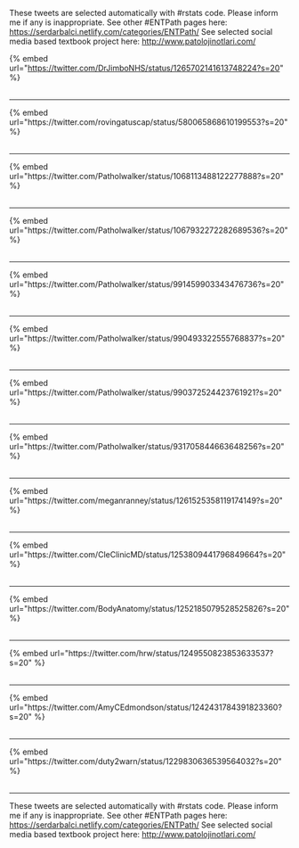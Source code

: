

These tweets are selected automatically with #rstats code. Please inform me if any is inappropriate.
See other #ENTPath pages here: https://serdarbalci.netlify.com/categories/ENTPath/ 
See selected social media based textbook project here: http://www.patolojinotlari.com/

{% embed url="https://twitter.com/DrJimboNHS/status/1265702141613748224?s=20" %}<br>
<br>
<hr>
{% embed url="https://twitter.com/rovingatuscap/status/580065868610199553?s=20" %}<br>
<br>
<hr>
{% embed url="https://twitter.com/Patholwalker/status/1068113488122277888?s=20" %}<br>
<br>
<hr>
{% embed url="https://twitter.com/Patholwalker/status/1067932272282689536?s=20" %}<br>
<br>
<hr>
{% embed url="https://twitter.com/Patholwalker/status/991459903343476736?s=20" %}<br>
<br>
<hr>
{% embed url="https://twitter.com/Patholwalker/status/990493322555768837?s=20" %}<br>
<br>
<hr>
{% embed url="https://twitter.com/Patholwalker/status/990372524423761921?s=20" %}<br>
<br>
<hr>
{% embed url="https://twitter.com/Patholwalker/status/931705844663648256?s=20" %}<br>
<br>
<hr>
{% embed url="https://twitter.com/meganranney/status/1261525358119174149?s=20" %}<br>
<br>
<hr>
{% embed url="https://twitter.com/CleClinicMD/status/1253809441796849664?s=20" %}<br>
<br>
<hr>
{% embed url="https://twitter.com/BodyAnatomy/status/1252185079528525826?s=20" %}<br>
<br>
<hr>
{% embed url="https://twitter.com/hrw/status/1249550823853633537?s=20" %}<br>
<br>
<hr>
{% embed url="https://twitter.com/AmyCEdmondson/status/1242431784391823360?s=20" %}<br>
<br>
<hr>
{% embed url="https://twitter.com/duty2warn/status/1229830636539564032?s=20" %}<br>
<br>
<hr>


These tweets are selected automatically with #rstats code. Please inform me if any is inappropriate.
See other #ENTPath pages here: https://serdarbalci.netlify.com/categories/ENTPath/ 
See selected social media based textbook project here: http://www.patolojinotlari.com/
